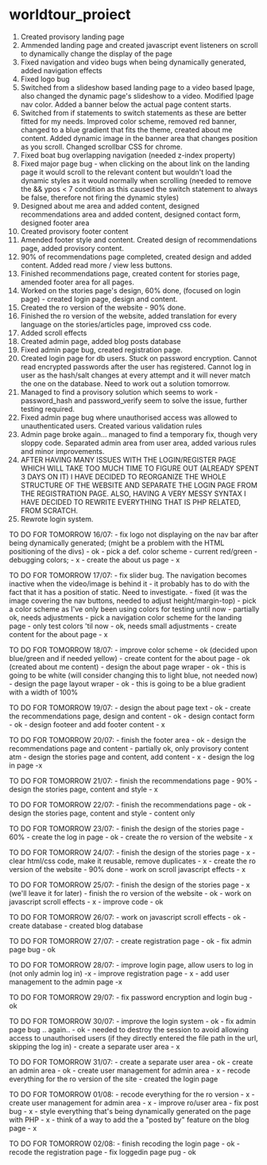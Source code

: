 # worldtour_proiect
1. Created provisory landing page
2. Ammended landing page and created javascript event listeners on scroll to dynamically change the display of the page
3. Fixed navigation and video bugs when being dynamically generated, added navigation effects
4. Fixed logo bug
5. Switched from a slideshow based landing page to a video based lpage, also changed the dynamic page's slideshow to a video. Modified lpage nav color. Added a banner below the actual page content starts.
6. Switched from if statements to switch statements as these are better fitted for my needs. Improved color scheme, removed red banner, changed to a blue gradient that fits the theme, created about me content. Added dynamic image in the banner area that changes position as you scroll. Changed scrollbar CSS for chrome.
7. Fixed boat bug overlapping navigation (needed z-index property)
8. Fixed major page bug - when clicking on the about link on the landing page it would scroll to the relevant content but wouldn't load the dynamic styles as it would normally when scrolling (needed to remove the && ypos < 7 condition as this caused the switch statement to always be false, therefore not firing the dynamic styles)
9. Designed about me area and added content, designed recommendations area and added content, designed contact form, designed footer area
10. Created provisory footer content
11. Amended footer style and content. Created design of recommendations page, added provisory content.
12. 90% of recommendations page completed, created design and added content. Added read more / view less buttons.
13. Finished recommendations page, created content for stories page, amended footer area for all pages.
14. Worked on the stories page's design, 60% done, (focused on login page)  - created login page, design and content.
15. Created the ro version of the website - 90% done.
16. Finished the ro version of the website, added translation for every language on the stories/articles page, improved css code.
17. Added scroll effects
18. Created admin page, added blog posts database
19. Fixed admin page bug, created registration page.
20. Created login page for db users. Stuck on password encryption. Cannot read encrypted passwords after the user has registered. Cannot log in user as the hash/salt changes at every attempt and it will never match the one on the database. Need to work out a solution tomorrow.
21. Managed to find a provisory solution which seems to work - password_hash and password_verify seem to solve the issue, further testing required.
22. Fixed admin page bug where unauthorised access was allowed to unauthenticated users. Created various validation rules
23. Admin page broke again... managed to find a temporary fix, though very sloppy code. Separated admin area from user area, added various rules and minor improvements.
24. AFTER HAVING MANY ISSUES WITH THE LOGIN/REGISTER PAGE WHICH WILL TAKE TOO MUCH TIME TO FIGURE OUT (ALREADY SPENT 3 DAYS ON IT) I HAVE DECIDED TO REORGANIZE THE WHOLE STRUCTURE OF THE WEBSITE AND SEPARATE THE LOGIN PAGE FROM THE REGISTRATION PAGE. ALSO, HAVING A VERY MESSY SYNTAX I HAVE DECIDED TO REWRITE EVERYTHING THAT IS PHP RELATED, FROM SCRATCH.
25. Rewrote login system.

TO DO FOR TOMORROW 16/07: - fix logo not displaying on the nav bar after being dynamically generated; (might be a problem with the HTML positioning of the divs) - ok
                          - pick a def. color scheme - current red/green - debugging colors; - x
                          - create the about us page - x

TO DO FOR TOMORROW 17/07: - fix slider bug. The navigation becomes inactive when the video/image is behind it - it probably has to do with the fact that it has a position of static. Need to investigate. 
                          - fixed (it was the image covering the nav buttons, needed to adjust height/margin-top)
                          - pick a color scheme as I've only been using colors for testing until now - partially ok, needs adjustments
                          - pick a navigation color scheme for the landing page - only test colors 'til now - ok, needs small adjustments
                          - create content for the about page - x
                          
TO DO FOR TOMORROW 18/07: - improve color scheme - ok (decided upon blue/green and if needed yellow)
                          - create content for the about page - ok (created about me content)
                          - design the about page wraper - ok - this is going to be white (will consider changing this to light blue, not needed now)
                          - design the page layout wraper - ok - this is going to be a blue gradient with a width of 100%

TO DO FOR TOMORROW 19/07: - design the about page text - ok
                          - create the recommendations page, design and content - ok 
                          - design contact form - ok
                          - design footeer and add footer content - x
                          
TO DO FOR TOMORROW 20/07: - finish the footer area - ok 
                          - design the recommendations page and content - partially ok, only provisory content atm
                          - design the stories page and content, add content - x
                          - design the log in page -x 

TO DO FOR TOMORROW 21/07: - finish the recommendations page - 90%
                          - design the stories page, content and style - x

TO DO FOR TOMORROW 22/07: - finish the recommendations page - ok
                          - design the stories page, content and style - content only

TO DO FOR TOMORROW 23/07: - finish the design of the stories page - 60%
                          - create the log in page - ok
                          - create the ro version of the website - x
                          
TO DO FOR TOMORROW 24/07: - finish the design of the stories page - x
                          - clear html/css code, make it reusable, remove duplicates - x
                          - create the ro version of the website - 90% done
                          - work on scroll javascript effects - x

TO DO FOR TOMORROW 25/07: - finish the design of the stories page - x (we'll leave it for later)
                          - finish the ro version of the website - ok
                          - work on javascript scroll effects - x 
                          - improve code - ok
                          
TO DO FOR TOMORROW 26/07: - work on javascript scroll effects - ok
                          - create database - created blog database

TO DO FOR TOMORROW 27/07: - create registration page - ok
                          - fix admin page bug - ok
                          
TO DO FOR TOMORROW 28/07: - improve login page, allow users to log in (not only admin log in) -x
                          - improve registration page - x
                          - add user management to the admin page -x 

TO DO FOR TOMORROW 29/07: - fix password encryption and login bug - ok

TO DO FOR TOMORROW 30/07: - improve the login system - ok
                          - fix admin page bug .. again.. - ok - needed to destroy the session to avoid allowing access to unauthorised users (if they directly entered the file path in the url, skipping the log in)
                          - create a separate user area - x
                          
TO DO FOR TOMORROW 31/07: - create a separate user area - ok
                          - create an admin area - ok
                          - create user management for admin area - x
                          - recode everything for the ro version of the site - created the login page
                          
TO DO FOR TOMORROW 01/08: - recode everything for the ro version - x 
                          - create user management for admin area - x
                          - improve ro/user area - fix post bug - x
                          - style everything that's being dynamically generated on the page with PHP - x
                          - think of a way to add the a "posted by" feature on the blog page - x

TO DO FOR TOMORROW 02/08: - finish recoding the login page - ok
                          - recode the registration page
                          - fix loggedin page pug - ok

                          
                          
                    
                          